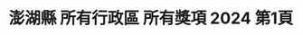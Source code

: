 ---
title: "澎湖縣 所有行政區 所有獎項 2024 第1頁"
description: "澎湖縣 所有行政區 所有獎項 2024 獲獎餐廳 第1頁"
keywords:
  - 美食競賽
  - 台灣美食
  - 美食精選
datePublished: "2025-06-30"
dateModified: "2025-07-07"
city: "澎湖縣"
district: "所有行政區"
award: "所有獎項"
year: "2024"
page: 1
count: 2

restaurants:
  - name: "花菜干人文懷舊餐廳"
    city: "澎湖縣"
    district: "馬公市"
    address: "澎湖縣馬公市新店路4之2號"
    phone: "069213695"
    geo: "23.564301708691275, 119.58666397848393"
    link: "澎湖縣/馬公市/花菜干人文懷舊餐廳"
    google_map: "https://maps.app.goo.gl/2CtmbyhaTtodR4Wu7"
    footinder: "https://footinder.com.tw/%e6%be%8e%e6%b9%96%e7%b8%a3%e9%a6%ac%e5%85%ac%e5%b8%82/362189/"
    award:
    - name: "500盤"
      year: "2024"
  - name: "老龐家傳牛肉麵-澎湖店"
    city: "澎湖縣"
    district: "馬公市"
    address: "880澎湖縣馬公市三民路45號"
    phone: "069266657"
    geo: "23.567120200740657, 119.56823084065023"
    link: "澎湖縣/馬公市/老龐家傳牛肉麵-澎湖店"
    google_map: "https://maps.app.goo.gl/dFsov4Lz9S2cwRjy9"
    footinder: ""
    award:
    - name: "台北國際牛肉麵節"
      year: "2024"
---